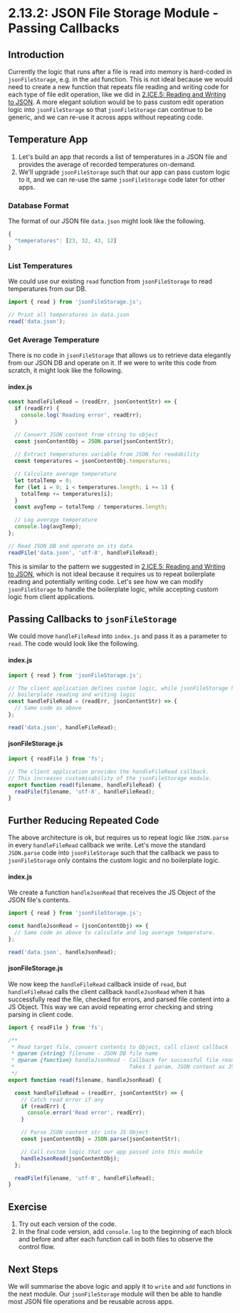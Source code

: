 # 2.13.2: JSON File Storage Module - Passing Callbacks

## Introduction

Currently the logic that runs after a file is read into memory is hard-coded in `jsonFileStorage`, e.g. in the `add` function. This is not ideal because we would need to create a new function that repeats file reading and writing code for each type of file edit operation, like we did in [2.ICE.5: Reading and Writing to JSON](../2.ice-in-class-exercises/2.ice.5-json-cards.md#limitations-with-current-jsonfilestorage-module). A more elegant solution would be to pass custom edit operation logic into `jsonFileStorage` so that `jsonFileStorage` can continue to be generic, and we can re-use it across apps without repeating code.

## Temperature App

1. Let's build an app that records a list of temperatures in a JSON file and provides the average of recorded temperatures on-demand.
2. We'll upgrade `jsonFileStorage` such that our app can pass custom logic to it, and we can re-use the same `jsonFileStorage` code later for other apps.

### Database Format

The format of our JSON file `data.json` might look like the following.

```javascript
{
  "temperatures": [23, 32, 43, 12]
}
```

### List Temperatures

We could use our existing `read` function from `jsonFileStorage` to read temperatures from our DB.

```javascript
import { read } from 'jsonFileStorage.js';

// Print all temperatures in data.json
read('data.json');
```

### Get Average Temperature

There is no code in `jsonFileStorage` that allows us to retrieve data elegantly from our JSON DB and operate on it. If we were to write this code from scratch, it might look like the following.

#### index.js

```javascript
const handleFileRead = (readErr, jsonContentStr) => {
  if (readErr) {
    console.log('Reading error', readErr);
  }

  // Convert JSON content from string to object
  const jsonContentObj = JSON.parse(jsonContentStr);
  
  // Extract temperatures variable from JSON for readability
  const temperatures = jsonContentObj.temperatures;

  // Calculate average temperature
  let totalTemp = 0;
  for (let i = 0; i < temperatures.length; i += 1) {
    totalTemp += temperatures[i];
  }
  const avgTemp = totalTemp / temperatures.length;

  // Log average temperature
  console.log(avgTemp);
};

// Read JSON DB and operate on its data
readFile('data.json', 'utf-8', handleFileRead);
```

This is similar to the pattern we suggested in [2.ICE.5: Reading and Writing to JSON](../2.ice-in-class-exercises/2.ice.5-json-cards.md#limitations-with-current-jsonfilestorage-module), which is not ideal because it requires us to repeat boilerplate reading and potentially writing code. Let's see how we can modify `jsonFileStorage` to handle the boilerplate logic, while accepting custom logic from client applications.

## Passing Callbacks to `jsonFileStorage`

We could move `handleFileRead` into `index.js` and pass it as a parameter to `read`. The code would look like the following.

#### index.js

```javascript
import { read } from 'jsonFileStorage.js';

// The client application defines custom logic, while jsonFileStorage handles
// boilerplate reading and writing logic
const handleFileRead = (readErr, jsonContentStr) => {
  // Same code as above
};

read('data.json', handleFileRead);
```

#### jsonFileStorage.js

```javascript
import { readFile } from 'fs';

// The client application provides the handleFileRead callback.
// This increases customisability of the jsonFileStorage module.
export function read(filename, handleFileRead) {
  readFile(filename, 'utf-8', handleFileRead);
}
```

## Further Reducing Repeated Code

The above architecture is ok, but requires us to repeat logic like `JSON.parse` in every `handleFileRead` callback we write. Let's move the standard `JSON.parse` code into `jsonFileStorage` such that the callback we pass to `jsonFileStorage` only contains the custom logic and no boilerplate logic.

#### index.js

We create a function `handleJsonRead` that receives the JS Object of the JSON file's contents.

```javascript
import { read } from 'jsonFileStorage.js';

const handleJsonRead = (jsonContentObj) => {
  // Same code as above to calculate and log average temperature.
};

read('data.json', handleJsonRead);
```

#### jsonFileStorage.js

We now keep the `handleFileRead` callback inside of `read`, but `handleFileRead` calls the client callback `handleJsonRead` when it has successfully read the file, checked for errors, and parsed file content into a JS Object. This way we can avoid repeating error checking and string parsing in client code.

```javascript
import { readFile } from 'fs';

/**
 * Read target file, convert contents to Object, call client callback
 * @param {string} filename - JSON DB file name
 * @param {function} handleJsonRead - Callback for successful file read
 *                                    Takes 1 param, JSON content as JS Object
 */
export function read(filename, handleJsonRead) {

  const handleFileRead = (readErr, jsonContentStr) => {  
    // Catch read error if any
    if (readErr) {
      console.error('Read error', readErr);
    }

    // Parse JSON content str into JS Object
    const jsonContentObj = JSON.parse(jsonContentStr);

    // Call custom logic that our app passed into this module
    handleJsonRead(jsonContentObj);
  };

  readFile(filename, 'utf-8', handleFileRead);
}
```

## Exercise

1. Try out each version of the code.
2. In the final code version, add `console.log` to the beginning of each block and before and after each function call in both files to observe the control flow.

## Next Steps

We will summarise the above logic and apply it to `write` and `add` functions in the next module. Our `jsonFileStorage` module will then be able to handle most JSON file operations and be reusable across apps.
